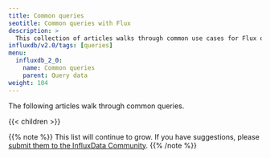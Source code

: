```yaml
---
title: Common queries
seotitle: Common queries with Flux
description: >
  This collection of articles walks through common use cases for Flux queries.
influxdb/v2.0/tags: [queries]
menu:
  influxdb_2_0:
    name: Common queries
    parent: Query data
weight: 104
---
```


The following articles walk through common queries.

{{< children >}}

{{% note %}}
This list will continue to grow.
If you have suggestions, please [submit them to the InfluxData Community](https://community.influxdata.com/c/influxdb2).
{{% /note %}}
